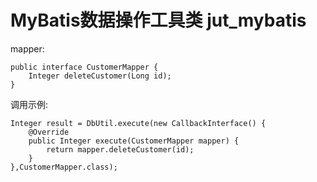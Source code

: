 # MyBatis数据操作工具类 jut_mybatis

mapper:
<pre><code>public interface CustomerMapper {
    Integer deleteCustomer(Long id);
}</code></pre>

调用示例:
<pre><code>Integer result = DbUtil.execute(new CallbackInterface<CustomerMapper,Integer>() {
    @Override
    public Integer execute(CustomerMapper mapper) {
        return mapper.deleteCustomer(id);
    }
},CustomerMapper.class);</code></pre>
